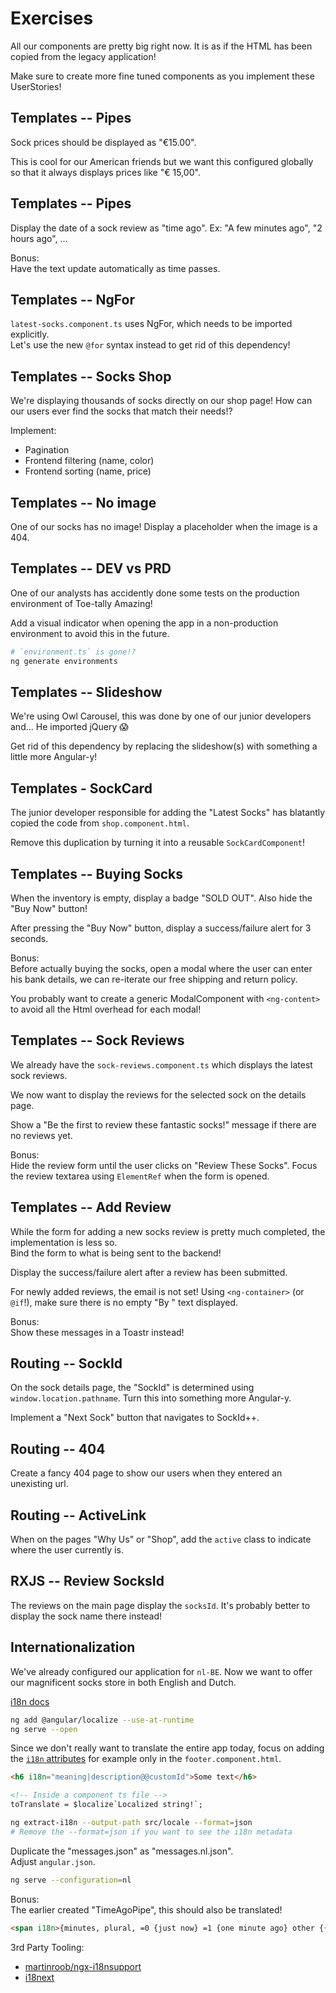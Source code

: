 Exercises
=========

All our components are pretty big right now.
It is as if the HTML has been copied from
the legacy application!

Make sure to create more fine tuned components
as you implement these UserStories!



Templates -- Pipes
------------------

Sock prices should be displayed as "€15.00".

This is cool for our American friends but we
want this configured globally so that it always
displays prices like "€ 15,00".


Templates -- Pipes
------------------

Display the date of a sock review as "time ago".
Ex: "A few minutes ago", "2 hours ago", ...

Bonus:  
Have the text update automatically as time passes.



Templates -- NgFor
------------------

`latest-socks.component.ts` uses NgFor, which needs
to be imported explicitly.  
Let's use the new `@for` syntax instead to get rid
of this dependency!


Templates -- Socks Shop
-----------------------

We're displaying thousands of socks
directly on our shop page! How can
our users ever find the socks that
match their needs!?

Implement:
- Pagination
- Frontend filtering (name, color)
- Frontend sorting (name, price)


Templates -- No image
---------------------

One of our socks has no image!
Display a placeholder when the
image is a 404.



Templates -- DEV vs PRD
-----------------------

One of our analysts has accidently done some tests
on the production environment of Toe-tally Amazing!

Add a visual indicator when opening the app in
a non-production environment to avoid this in the
future.

```sh
# `environment.ts` is gone!?
ng generate environments
```


Templates -- Slideshow
----------------------

We're using Owl Carousel, this was done by one of our
junior developers and... He imported jQuery 😱

Get rid of this dependency by replacing the slideshow(s)
with something a little more Angular-y!



Templates - SockCard
--------------------

The junior developer responsible for adding the "Latest Socks"
has blatantly copied the code from `shop.component.html`.

Remove this duplication by turning it into a reusable `SockCardComponent`!


Templates -- Buying Socks
-------------------------

When the inventory is empty, display a badge "SOLD OUT".
Also hide the "Buy Now" button!

After pressing the "Buy Now" button, display a
success/failure alert for 3 seconds.

Bonus:  
Before actually buying the socks, open a modal
where the user can enter his bank details, we
can re-iterate our free shipping and return
policy.

You probably want to create a generic ModalComponent
with `<ng-content>` to avoid all the Html overhead
for each modal!



Templates -- Sock Reviews
-------------------------

We already have the `sock-reviews.component.ts`
which displays the latest sock reviews.

We now want to display the reviews for the
selected sock on the details page.

Show a "Be the first to review these fantastic socks!"
message if there are no reviews yet.

Bonus:  
Hide the review form until the user clicks on
"Review These Socks". Focus the review textarea
using `ElementRef` when the form is opened.


Templates -- Add Review
-----------------------

While the form for adding a new socks review is pretty
much completed, the implementation is less so.  
Bind the form to what is being sent to the backend!

Display the success/failure alert after a review has
been submitted.

For newly added reviews, the email is not set!
Using `<ng-container>` (or `@if`!), make sure there is no
empty "By " text displayed.


Bonus:  
Show these messages in a Toastr instead!


Routing -- SockId
-----------------

On the sock details page, the "SockId" is determined using
`window.location.pathname`. Turn this into something more
Angular-y.

Implement a "Next Sock" button that navigates to SockId++.


Routing -- 404
--------------

Create a fancy 404 page to show our users when
they entered an unexisting url.


Routing -- ActiveLink
---------------------

When on the pages "Why Us" or "Shop",
add the `active` class to indicate where
the user currently is.



RXJS -- Review SocksId
----------------------

The reviews on the main page display the `socksId`.
It's probably better to display the sock name there
instead!



Internationalization
--------------------

We've already configured our application for `nl-BE`.
Now we want to offer our magnificent socks store in
both English and Dutch.

[i18n docs](https://angular.dev/guide/i18n)


```sh
ng add @angular/localize --use-at-runtime
ng serve --open
```

Since we don't really want to translate the entire app today,
focus on adding the [`i18n` attributes](https://angular.dev/guide/i18n/prepare)
for example only in the `footer.component.html`.

```html
<h6 i18n="meaning|description@@customId">Some text</h6>

<!-- Inside a component ts file -->
toTranslate = $localize`Localized string!`;
```

```sh
ng extract-i18n --output-path src/locale --format=json
# Remove the --format=json if you want to see the i18n metadata
```

Duplicate the "messages.json" as "messages.nl.json".  
Adjust `angular.json`.

```sh
ng serve --configuration=nl
```


Bonus:  
The earlier created "TimeAgoPipe", this should also be
translated!

```html
<span i18n>{minutes, plural, =0 {just now} =1 {one minute ago} other {{{ minutes }} minutes ago}}</span>
```

3rd Party Tooling:  
- [martinroob/ngx-i18nsupport](https://github.com/martinroob/ngx-i18nsupport)
- [i18next](https://github.com/i18next/i18next)
